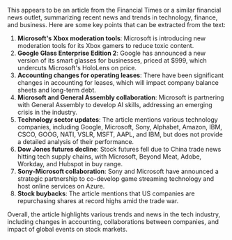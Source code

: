 This appears to be an article from the Financial Times or a similar financial news outlet, summarizing recent news and trends in technology, finance, and business. Here are some key points that can be extracted from the text:

1. **Microsoft's Xbox moderation tools**: Microsoft is introducing new moderation tools for its Xbox gamers to reduce toxic content.
2. **Google Glass Enterprise Edition 2**: Google has announced a new version of its smart glasses for businesses, priced at $999, which undercuts Microsoft's HoloLens on price.
3. **Accounting changes for operating leases**: There have been significant changes in accounting for leases, which will impact company balance sheets and long-term debt.
4. **Microsoft and General Assembly collaboration**: Microsoft is partnering with General Assembly to develop AI skills, addressing an emerging crisis in the industry.
5. **Technology sector updates**: The article mentions various technology companies, including Google, Microsoft, Sony, Alphabet, Amazon, IBM, CSCO, GOOG, NATI, VSLR, MSFT, AAPL, and IBM, but does not provide a detailed analysis of their performance.
6. **Dow Jones futures decline**: Stock futures fell due to China trade news hitting tech supply chains, with Microsoft, Beyond Meat, Adobe, Workday, and Hubspot in buy range.
7. **Sony-Microsoft collaboration**: Sony and Microsoft have announced a strategic partnership to co-develop game streaming technology and host online services on Azure.
8. **Stock buybacks**: The article mentions that US companies are repurchasing shares at record highs amid the trade war.

Overall, the article highlights various trends and news in the tech industry, including changes in accounting, collaborations between companies, and impact of global events on stock markets.